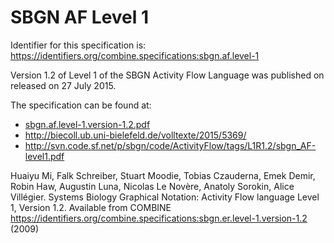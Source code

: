 # SBGN AF Level 1
Identifier for this specification is: https://identifiers.org/combine.specifications:sbgn.af.level-1

Version 1.2 of Level 1 of the SBGN Activity Flow Language was published on released on 27 July 2015.

The specification can be found at:

* [sbgn.af.level-1.version-1.2.pdf](https://raw.githubusercontent.com/combine-org/combine-specifications/main/specifications/files/sbgn.af.level-1.version-1.2.pdf)
* http://biecoll.ub.uni-bielefeld.de/volltexte/2015/5369/
* http://svn.code.sf.net/p/sbgn/code/ActivityFlow/tags/L1R1.2/sbgn_AF-level1.pdf

Huaiyu Mi, Falk Schreiber, Stuart Moodie, Tobias Czauderna, Emek Demir, Robin Haw, Augustin Luna, Nicolas Le Novère, Anatoly Sorokin, Alice Villégier. Systems Biology Graphical Notation: Activity Flow language Level 1, Version 1.2. Available from COMBINE <https://identifiers.org/combine.specifications:sbgn.er.level-1.version-1.2> (2009)